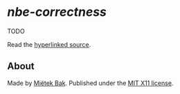 _nbe-correctness_
=================

TODO

Read the [hyperlinked source](https://mietek.github.io/nbe-correctness/).


About
-----

Made by [Miëtek Bak](https://mietek.io/).  Published under the [MIT X11 license](LICENSE.md).
